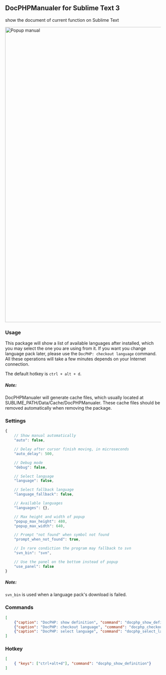 ## DocPHPManualer for Sublime Text 3

show the document of current function on Sublime Text

<img src="https://raw.github.com/acabin/docphp/screenshots/screenshots/popup.png" alt="Popup manual" width="956">

### Usage

This package will show a list of available languages after installed, which you may select the one you are using from it. If you want you change language pack later, please use the `DocPHP: checkout language` command. All these operations will take a few minutes depends on your Internet connection.

The default hotkey is `ctrl + alt + d`.

##### Note:

DocPHPManualer will generate cache files, which usually located at SUBLIME_PATH/Data/Cache/DocPHPManualer. These cache files should be removed automatically when removing the package.

### Settings

```javascript
{
	// Show manual automatically
	"auto": false,

	// Delay after cursor finish moving, in microseconds
	"auto_delay": 500,

	// Debug mode
	"debug": false,

	// Select language
	"language": false,

	// Select fallback language
	"language_fallback": false,

	// Available languages
	"languages": {},

	// Max height and width of popup
	"popup_max_height": 480,
	"popup_max_width": 640,

	// Prompt "not found" when symbol not found
	"prompt_when_not_found": true,

	// In rare condiction the program may fallback to svn
	"svn_bin": "svn",

	// Use the panel on the bottom instead of popup
	"use_panel": false
}
```

##### Note:

`svn_bin` is used when a language pack's download is failed.

### Commands

```json
[
    {"caption": "DocPHP: show definition", "command": "docphp_show_definition"},
    {"caption": "DocPHP: checkout language", "command": "docphp_checkout_language"},
    {"caption": "DocPHP: select language", "command": "docphp_select_language"},
]
```

### Hotkey

```json
[
	{ "keys": ["ctrl+alt+d"], "command": "docphp_show_definition"}
]
```
